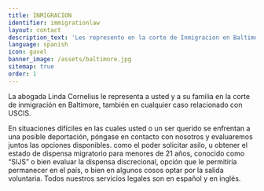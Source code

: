 ```yaml
---
title: INMIGRACION
identifier: immigrationlaw
layout: contact
description_text: 'Les represento en la corte de Inmigracion en Baltimore, en casos de deportación, asilo, dispensa juvenil para menores (SIJS), asesorarlos en peticiones familiares, DACA, TPS.'
language: spanish
icon: gavel
banner_image: /assets/baltimore.jpg
sitemap: true
order: 1
---
```



La abogada Linda Cornelius le representa a usted y a su familia en la corte de inmigración en Baltimore, también en cualquier caso relacionado con USCIS.

En situaciones difíciles en las cuales usted o un ser querido se enfrentan a una posible deportación, póngase en contacto con nosotros y evaluaremos juntos las opciones disponibles. como el poder solicitar asilo, u obtener el estado de dispensa migratorio para menores de 21 años, conocido como “SIJS” o bien evaluar la dispensa discrecional, opción que le permitiría permanecer en el país, o bien en algunos cosos optar por la salida voluntaria. Todos nuestros servicios legales son en español y en inglés.